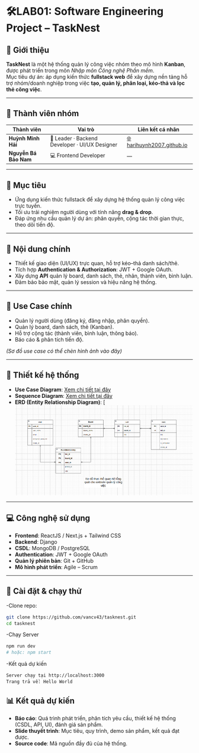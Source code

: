 # 🛠️LAB01:  Software Engineering Project – TaskNest

## 📌 Giới thiệu
**TaskNest** là một hệ thống quản lý công việc nhóm theo mô hình **Kanban**, được phát triển trong môn *Nhập môn Công nghệ Phần mềm*.  
Mục tiêu dự án: áp dụng kiến thức **fullstack web** để xây dựng nền tảng hỗ trợ nhóm/doanh nghiệp trong việc **tạo, quản lý, phân loại, kéo-thả và lọc thẻ công việc**.

---

## 👥 Thành viên nhóm

| Thành viên | Vai trò | Liên kết cá nhân |
|-------------|----------|------------------|
| **Huỳnh Minh Hải** | 🧠 Leader · Backend Developer · UI/UX Designer | [🌐 harihuynh2007.github.io](https://harihuynh2007.github.io) |
| **Nguyễn Bá Bảo Nam** | 💻 Frontend Developer | — |



---

## 🎯 Mục tiêu
- Ứng dụng kiến thức fullstack để xây dựng hệ thống quản lý công việc trực tuyến.  
- Tối ưu trải nghiệm người dùng với tính năng **drag & drop**.  
- Đáp ứng nhu cầu quản lý dự án: phân quyền, cộng tác thời gian thực, theo dõi tiến độ.  

---

## 📂 Nội dung chính
- Thiết kế giao diện (UI/UX) trực quan, hỗ trợ kéo–thả danh sách/thẻ.  
- Tích hợp **Authentication & Authorization**: JWT + Google OAuth.  
- Xây dựng **API** quản lý board, danh sách, thẻ, nhãn, thành viên, bình luận.  
- Đảm bảo bảo mật, quản lý session và hiệu năng hệ thống.  

---

## 🎯 Use Case chính
- Quản lý người dùng (đăng ký, đăng nhập, phân quyền).  
- Quản lý board, danh sách, thẻ (Kanban).  
- Hỗ trợ cộng tác (thành viên, bình luận, thông báo).  
- Báo cáo & phân tích tiến độ.  

*(Sơ đồ use case có thể chèn hình ảnh vào đây)*

---

## 📐 Thiết kế hệ thống
- **Use Case Diagram**: [Xem chi tiết tại đây](https://github.com/Harihuynh2007/NHAPMONCNPM/blob/main/lab02-usecase/usecaseimage.png)
- **Sequence Diagram**: [Xem chi tiết tại đây](https://github.com/Harihuynh2007/NHAPMONCNPM/blob/main/lab03-uml/readme.md#2-sequence-diagram)
- **ERD (Entity Relationship Diagram)**: [![ERD](https://github.com/Harihuynh2007/NHAPMONCNPM/blob/main/lab03-uml/ERD.png) 

---

## 💻 Công nghệ sử dụng
- **Frontend**: ReactJS / Next.js + Tailwind CSS  
- **Backend**: Django  
- **CSDL**: MongoDB / PostgreSQL  
- **Authentication**: JWT + Google OAuth  
- **Quản lý phiên bản**: Git + GitHub  
- **Mô hình phát triển**: Agile – Scrum  

---

## 🚀 Cài đặt & chạy thử
-Clone repo:
```bash
git clone https://github.com/vancv43/tasknest.git
cd tasknest
```
-Chạy Server
```bash
npm run dev
# hoặc: npm start
```
-Kết quả dự kiến
```bash
Server chạy tại http://localhost:3000
Trang trả về: Hello World
```
## 📊 Kết quả dự kiến
- **Báo cáo**: Quá trình phát triển, phân tích yêu cầu, thiết kế hệ thống (CSDL, API, UI), đánh giá sản phẩm.  
- **Slide thuyết trình**: Mục tiêu, quy trình, demo sản phẩm, kết quả đạt được.  
- **Source code**: Mã nguồn đầy đủ của hệ thống.  
